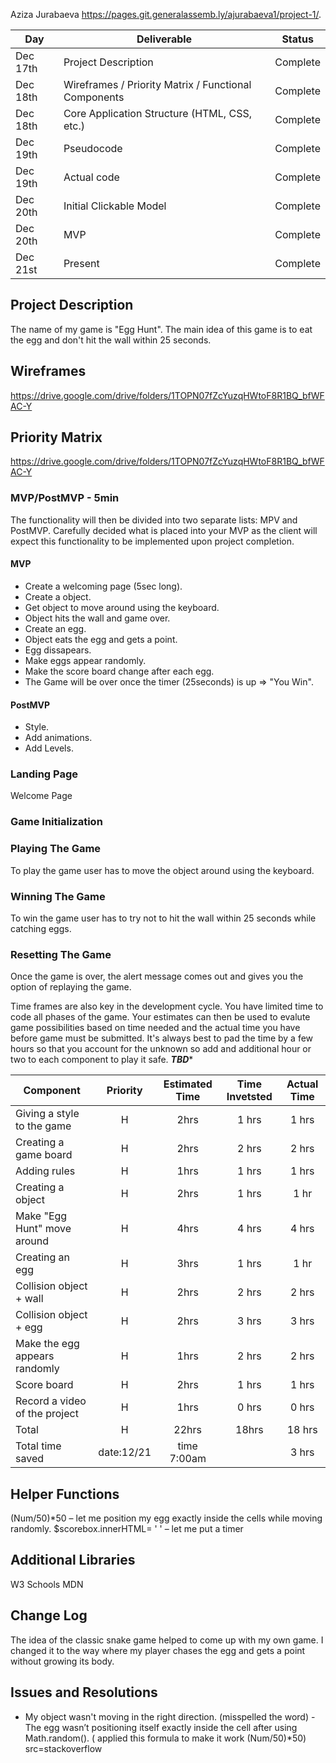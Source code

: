 Aziza Jurabaeva
https://pages.git.generalassemb.ly/ajurabaeva1/project-1/.






|  Day | Deliverable | Status
|---|---| ---|
|Dec 17th| Project Description | Complete
|Dec 18th| Wireframes / Priority Matrix / Functional Components | Complete
|Dec 18th| Core Application Structure (HTML, CSS, etc.) | Complete
|Dec 19th| Pseudocode | Complete
|Dec 19th| Actual code | Complete
|Dec 20th| Initial Clickable Model | Complete
|Dec 20th| MVP | Complete
|Dec 21st| Present | Complete


## Project Description
The name of my game is "Egg Hunt". The main idea of this game is to eat the egg and don't hit the wall within 25 seconds.

## Wireframes

https://drive.google.com/drive/folders/1TOPN07fZcYuzqHWtoF8R1BQ_bfWFAC-Y

## Priority Matrix

 https://drive.google.com/drive/folders/1TOPN07fZcYuzqHWtoF8R1BQ_bfWFAC-Y

### MVP/PostMVP - 5min

The functionality will then be divided into two separate lists: MPV and PostMVP.  Carefully decided what is placed into your MVP as the client will expect this functionality to be implemented upon project completion.  

#### MVP 
- Create a welcoming page (5sec long).
- Create a object.
- Get object to move around using the keyboard.
- Object hits the wall and game over.
- Create an egg.
- Object eats the egg and gets a point.
- Egg dissapears.
- Make eggs appear randomly.
- Make the score board change after each egg. 
- The Game will be over once the timer (25seconds) is up => "You Win".


#### PostMVP 

- Style.
- Add animations.
- Add Levels.


### Landing Page
Welcome Page

### Game Initialization


### Playing The Game 
To play the game user has to move the object around using the keyboard.
### Winning The Game
To win the game user has to try not to hit the wall within 25 seconds while catching eggs.

### Resetting The Game
Once the game is over, the alert message comes out and gives you the option of replaying the game.

Time frames are also key in the development cycle.  You have limited time to code all phases of the game.  Your estimates can then be used to evalute game possibilities based on time needed and the actual time you have before game must be submitted. It's always best to pad the time by a few hours so that you account for the unknown so add and additional hour or two to each component to play it safe.
***TBD****

| Component | Priority | Estimated Time | Time Invetsted | Actual Time |
| --- | :---: |  :---: | :---: | :---: |
| Giving a style to the game  | H | 2hrs| 1 hrs | 1 hrs |
| Creating a game board | H | 2hrs| 2 hrs | 2 hrs |
| Adding rules | H | 1hrs| 1 hrs | 1 hrs |
| Creating a object| H | 2hrs| 1 hrs | 1 hr |
| Make "Egg Hunt" move around  | H | 4hrs| 4 hrs | 4 hrs |
| Creating an egg  | H | 3hrs| 1 hrs | 1 hr |
| Collision object + wall  | H | 2hrs| 2 hrs | 2 hrs |
| Collision object + egg  | H | 2hrs| 3 hrs | 3 hrs |
| Make the egg appears randomly  | H | 1hrs| 2 hrs | 2 hrs |
| Score board  | H | 2hrs| 1 hrs | 1 hrs |
| Record a video of the project  | H | 1hrs| 0 hrs | 0 hrs |
| Total | H | 22hrs| 18hrs | 18 hrs |
| Total time saved | date:12/21 |time 7:00am |  | 3 hrs |

## Helper Functions
(Num/50)*50 – let me position my egg exactly inside the cells while moving randomly.
$scorebox.innerHTML= ' ' – let me put a timer


## Additional Libraries
W3 Schools
MDN


## Change Log
The idea of the classic snake game helped to come up with my own game. I changed it to the way where my player chases the egg and gets a point without growing its body. 


## Issues and Resolutions
 - My object wasn't moving in the right direction. (misspelled the word)
-The egg wasn’t positioning itself exactly inside the cell after using Math.random(). ( applied this formula to make it work (Num/50)*50) src=stackoverflow





